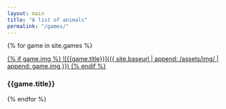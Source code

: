 ```yaml
---
layout: main
title: "A list of animals"
permalink: "/games/"
---
```


{% for game in site.games %}
  <div class="chapter">
    <a href="{{game.url | prepend: site.baseurl}}">
      {% if game.img %}
      ![{{game.title}}]({{ site.baseurl | append: /assets/img/ | append: game.img }})
      {% endif %}
    </a>
    <div class="chapter_inner">
      <h3 class="chapter_title">{{game.title}}</h3>
    </div>
  </div>
{% endfor %}
